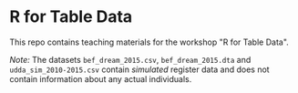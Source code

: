 # R for Table Data

This repo contains teaching materials for the workshop "R for Table Data".

*Note:* The datasets `bef_dream_2015.csv`, `bef_dream_2015.dta` and `udda_sim_2010-2015.csv` contain *simulated* register data and does not contain information about any actual individuals. 
